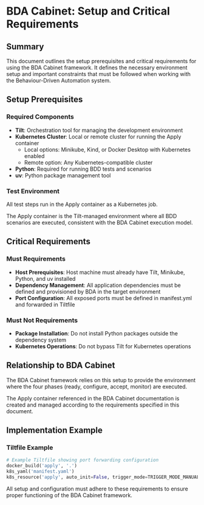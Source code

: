 # BDA Cabinet: Setup and Critical Requirements

## Summary
This document outlines the setup prerequisites and critical requirements for
using the BDA Cabinet framework. It defines the necessary environment setup and
important constraints that must be followed when working with the
Behaviour-Driven Automation system.

## Setup Prerequisites

### Required Components
- **Tilt**: Orchestration tool for managing the development environment
- **Kubernetes Cluster**: Local or remote cluster for running the Apply container
  - Local options: Minikube, Kind, or Docker Desktop with Kubernetes enabled
  - Remote option: Any Kubernetes-compatible cluster
- **Python**: Required for running BDD tests and scenarios
- **uv**: Python package management tool

### Test Environment
All test steps run in the Apply container as a Kubernetes job.

The Apply container is the Tilt-managed environment where all BDD scenarios are
executed, consistent with the BDA Cabinet execution model.

## Critical Requirements

### Must Requirements
- **Host Prerequisites**: Host machine must already have Tilt, Minikube, Python, and uv installed
- **Dependency Management**: All application dependencies must be defined and provisioned by BDA in the target environment
- **Port Configuration**: All exposed ports must be defined in manifest.yml and forwarded in Tiltfile

### Must Not Requirements
- **Package Installation**: Do not install Python packages outside the dependency system
- **Kubernetes Operations**: Do not bypass Tilt for Kubernetes operations

## Relationship to BDA Cabinet

The BDA Cabinet framework relies on this setup to provide the environment where
the four phases (ready, configure, accept, monitor) are executed.

The Apply container referenced in the BDA Cabinet documentation is created and
managed according to the requirements specified in this document.

## Implementation Example

### Tiltfile Example
```python
# Example Tiltfile showing port forwarding configuration
docker_build('apply', '.')
k8s_yaml('manifest.yaml')
k8s_resource('apply', auto_init=False, trigger_mode=TRIGGER_MODE_MANUAL)
```
All setup and configuration must adhere to these requirements to ensure proper
functioning of the BDA Cabinet framework.
